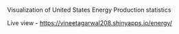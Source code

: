 Visualization of United States Energy Production statistics

Live view - https://vineetagarwal208.shinyapps.io/energy/
